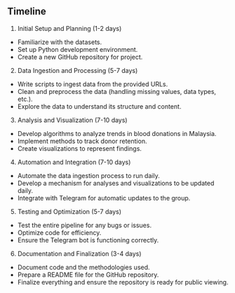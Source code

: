 ## Timeline
1. Initial Setup and Planning (1-2 days)

- Familiarize with the datasets.
- Set up Python development environment.
- Create a new GitHub repository for project.

2. Data Ingestion and Processing (5-7 days)

- Write scripts to ingest data from the provided URLs.
- Clean and preprocess the data (handling missing values, data types, etc.).
- Explore the data to understand its structure and content.

3. Analysis and Visualization (7-10 days)

- Develop algorithms to analyze trends in blood donations in Malaysia.
- Implement methods to track donor retention.
- Create visualizations to represent findings.

4. Automation and Integration (7-10 days)

- Automate the data ingestion process to run daily.
- Develop a mechanism for analyses and visualizations to be updated daily.
- Integrate with Telegram for automatic updates to the group.

5. Testing and Optimization (5-7 days)

- Test the entire pipeline for any bugs or issues.
- Optimize code for efficiency.
- Ensure the Telegram bot is functioning correctly.

6. Documentation and Finalization (3-4 days)

- Document code and the methodologies used.
- Prepare a README file for the GitHub repository.
- Finalize everything and ensure the repository is ready for public viewing.